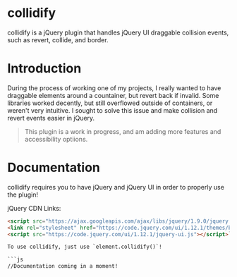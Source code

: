 # collidify
collidify is a jQuery plugin that handles jQuery UI draggable collision events, such as revert, collide, and border.

# Introduction
During the process of working one of my projects, I really wanted to have draggable elements around a countainer, but revert back if invalid. Some libraries worked decently, but still overflowed outside of containers, or weren't very intuitive. I sought to solve this issue and make collision and revert events easier in jQuery. 

> This plugin is a work in progress, and am adding more features and accessibility optiions.

# Documentation
collidify requires you to have jQuery and jQuery UI in order to properly use the plugin! 

jQuery CDN Links:<br>
```html
<script src="https://ajax.googleapis.com/ajax/libs/jquery/1.9.0/jquery.min.js" type="text/javascript"></script>
<link rel="stylesheet" href="https://code.jquery.com/ui/1.12.1/themes/base/jquery-ui.css">
<script src="https://code.jquery.com/ui/1.12.1/jquery-ui.js"></script>```

To use collidify, just use `element.collidify()`!

```js
//Documentation coming in a moment!
```
